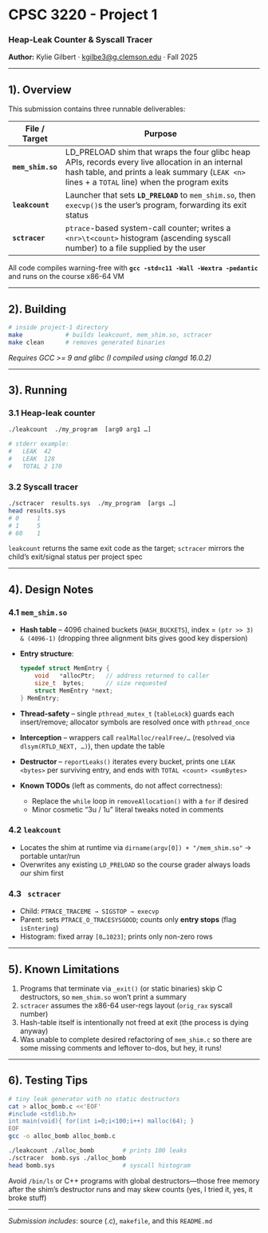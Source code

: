 # CPSC 3220 - Project 1  
### Heap-Leak Counter & Syscall Tracer  
**Author:** Kylie Gilbert · kgilbe3@g.clemson.edu · Fall 2025  

---

## 1). Overview
This submission contains three runnable deliverables:

| File / Target | Purpose |
|---------------|---------|
| **`mem_shim.so`** | LD\_PRELOAD shim that wraps the four glibc heap APIs, records every live allocation in an internal hash table, and prints a leak summary (`LEAK <n>` lines + a `TOTAL` line) when the program exits |
| **`leakcount`** | Launcher that sets **`LD_PRELOAD`** to `mem_shim.so`, then `execvp()`s the user’s program, forwarding its exit status |
| **`sctracer`** | `ptrace`-based system-call counter; writes a `<nr>\t<count>` histogram (ascending syscall number) to a file supplied by the user |

All code compiles warning-free with **`gcc -std=c11 -Wall -Wextra -pedantic`** and runs on the course x86-64 VM

---

## 2). Building

```bash
# inside project-1 directory
make            # builds leakcount, mem_shim.so, sctracer
make clean      # removes generated binaries
````

*Requires GCC >= 9 and glibc (I compiled using clangd 16.0.2)*

---

## 3). Running

### 3.1 Heap-leak counter

```bash
./leakcount  ./my_program  [arg0 arg1 …]

# stderr example:
#   LEAK  42
#   LEAK  128
#   TOTAL 2 170
```

### 3.2 Syscall tracer

```bash
./sctracer  results.sys  ./my_program  [args …]
head results.sys
# 0     1
# 1     5
# 60    1
```

`leakcount` returns the same exit code as the target; `sctracer` mirrors the child’s exit/signal status per project spec

---

## 4). Design Notes

### 4.1 `mem_shim.so`

* **Hash table** – 4096 chained buckets (`HASH_BUCKETS`), index = `(ptr >> 3) & (4096-1)` (dropping three alignment bits gives good key dispersion)
* **Entry structure**:

  ```c
  typedef struct MemEntry {
      void   *allocPtr;   // address returned to caller
      size_t  bytes;      // size requested
      struct MemEntry *next;
  } MemEntry;
  ```
* **Thread-safety** – single `pthread_mutex_t` (`tableLock`) guards each insert/remove; allocator symbols are resolved once with `pthread_once`
* **Interception** – wrappers call `realMalloc/realFree/…` (resolved via `dlsym(RTLD_NEXT, …)`), then update the table
* **Destructor** – `reportLeaks()` iterates every bucket, prints one `LEAK <bytes>` per surviving entry, and ends with `TOTAL <count> <sumBytes>`
* **Known TODOs** (left as comments, do not affect correctness):

  * Replace the `while` loop in `removeAllocation()` with a `for` if desired
  * Minor cosmetic “3u / 1u” literal tweaks noted in comments

### 4.2 `leakcount`

* Locates the shim at runtime via
  `dirname(argv[0]) + "/mem_shim.so"` → portable untar/run
* Overwrites any existing `LD_PRELOAD` so the course grader always loads *our* shim first

### 4.3 ` sctracer`

* Child: `PTRACE_TRACEME → SIGSTOP → execvp`
* Parent: sets `PTRACE_O_TRACESYSGOOD`; counts only **entry stops** (flag `isEntering`)
* Histogram: fixed array `[0…1023]`; prints only non-zero rows

---

## 5). Known Limitations

1. Programs that terminate via `_exit()` (or static binaries) skip C destructors, so `mem_shim.so` won’t print a summary
2. `sctracer` assumes the x86-64 user-regs layout (`orig_rax` syscall number)
3. Hash-table itself is intentionally not freed at exit (the process is dying anyway)
4. Was unable to complete desired refactoring of `mem_shim.c` so there are some missing comments and leftover to-dos, but hey, it runs!

---

## 6). Testing Tips

```bash
# tiny leak generator with no static destructors
cat > alloc_bomb.c <<'EOF'
#include <stdlib.h>
int main(void){ for(int i=0;i<100;i++) malloc(64); }
EOF
gcc -o alloc_bomb alloc_bomb.c

./leakcount ./alloc_bomb        # prints 100 leaks
./sctracer  bomb.sys ./alloc_bomb
head bomb.sys                   # syscall histogram
```

Avoid `/bin/ls` or C++ programs with global destructors—those free memory after the shim’s destructor runs and may skew counts (yes, I tried it, yes, it broke stuff)

---

*Submission includes*: source (.c), `makefile`, and this `README.md`
